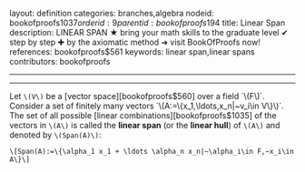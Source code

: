 layout: definition
categories: branches,algebra
nodeid: bookofproofs$1037
orderid: 9
parentid: bookofproofs$194
title: Linear Span
description: LINEAR SPAN ★ bring your math skills to the graduate level ✔ step by step ✚ by the axiomatic method ➜ visit BookOfProofs now!
references: bookofproofs$561
keywords: linear span,linear spans
contributors: bookofproofs

---


---

Let `\(V\)` be a [vector space][bookofproofs$560] over a field `\(F\)`. Consider a set of finitely many vectors `\(A:=\{x_1,\ldots,x_n|~v_i\in V\}\)`. The set of all possible [linear combinations][bookofproofs$1035] of the vectors in `\(A\)` is called the **linear span** (or the **linear hull**) of `\(A\)` and denoted by `\(Span(A)\)`:

`\[Span(A):=\{\alpha_1 x_1 + \ldots \alpha_n x_n|~\alpha_i\in F,~x_i\in A\}\]`
